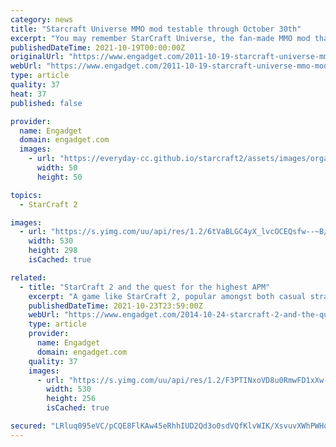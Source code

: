 ```yaml
---
category: news
title: "Starcraft Universe MMO mod testable through October 30th"
excerpt: "You may remember StarCraft Universe, the fan-made MMO mod that received an official Blizzard blessing earlier this year. Development on the project is moving right along, and the mod team has left ..."
publishedDateTime: 2021-10-19T00:00:00Z
originalUrl: "https://www.engadget.com/2011-10-19-starcraft-universe-mmo-mod-testable-through-october-30th.html"
webUrl: "https://www.engadget.com/2011-10-19-starcraft-universe-mmo-mod-testable-through-october-30th.html"
type: article
quality: 37
heat: 37
published: false

provider:
  name: Engadget
  domain: engadget.com
  images:
    - url: "https://everyday-cc.github.io/starcraft2/assets/images/organizations/engadget.com-50x50.jpg"
      width: 50
      height: 50

topics:
  - StarCraft 2

images:
  - url: "https://s.yimg.com/uu/api/res/1.2/6tVaBLGC4yX_lvcOCEQsfw--~B/aD0yOTg7dz01MzA7YXBwaWQ9eXRhY2h5b24-/https://www.blogcdn.com/massively.joystiq.com/media/2011/10/supvp.jpg"
    width: 530
    height: 298
    isCached: true

related:
  - title: "StarCraft 2 and the quest for the highest APM"
    excerpt: "A game like StarCraft 2, popular amongst both casual strategy fans and professional gamers, showcases the large divide between playing a game for fun and for competition. There are seven ranked ..."
    publishedDateTime: 2021-10-23T23:59:00Z
    webUrl: "https://www.engadget.com/2014-10-24-starcraft-2-and-the-quest-for-the-highest-apm.html"
    type: article
    provider:
      name: Engadget
      domain: engadget.com
    quality: 37
    images:
      - url: "https://s.yimg.com/uu/api/res/1.2/F3PTINxoVD8u0RmwFD1xXw--~B/aD0yNTY7dz01MzA7YXBwaWQ9eXRhY2h5b24-/https://o.aolcdn.com/hss/storage/midas/92100532c82ac7d5e1b19380a8868a90/200977674/header.jpg"
        width: 530
        height: 256
        isCached: true

secured: "LRluq095eVC/pCQE8FlKAw45eRhhIUD2Qd3o0sdVQfKlvWIK/XsvuvXWhPWHqf9Ez9gHymSz2dSzha6S3fvX7plUeeeiuWyc70VUdIN6oHwZb+HqTyY089Z530h/KCuo7MJHXPZ5OfXTGjRZhXjt7VCeudk55DwPigYREZGbyYjnfRdUsL06zKZgvv5kJedlHgHwwp3nugr5AT2v1DkTi6MjmSZKxbMEUSSLHttxwR9+GcYQJbfTsy4rcitD4NUZJCLdarQlue/HWXT5xpif7BtxXPxHbaOS/aZwjcSp7OqiGfFLvZuVu2bDip+NDLb+daYJTetZC0IJomLM19Zp41tQAKtIBIK+fUhlkpL5hCg=;Vez8dMGNzpf/bHJ4nukZOw=="
---
```


